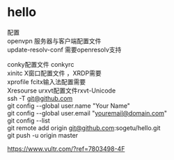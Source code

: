# hello
配置  
openvpn 服务器与客户端配置文件  
update-resolv-conf   需要openresolv支持  


conky配置文件 conkyrc  
xinitc X窗口配置文件 ，XRDP需要  
xprofile   fcitx输入法配置需要  
Xresourse  urxvt配置文件rxvt-Unicode  
ssh -T git@github.com  
git config --global user.name "Your Name"  
git config --global user.email "youremail@domain.com"  
git config --list  
git remote add origin git@github.com:sogetu/hello.git  
git push -u origin master  


https://www.vultr.com/?ref=7803498-4F  

